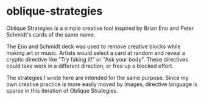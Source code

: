 oblique-strategies
==================

Oblique Strategies is a simple creative tool inspired by Brian Eno and Peter Schmidt's cards of the same name.

The Eno and Schmidt deck was used to remove creative blocks while making art or music. Artists  would select a card at random and reveal a cryptic directive like "Try faking it!" or "Ask your body". These directives could take work in a different direction, or free up a blocked effort.

The strategies I wrote here are intended for the same purpose. Since my own creative practice is more easily moved by images, directive language is sparse in this iteration of Oblique Strategies. 
